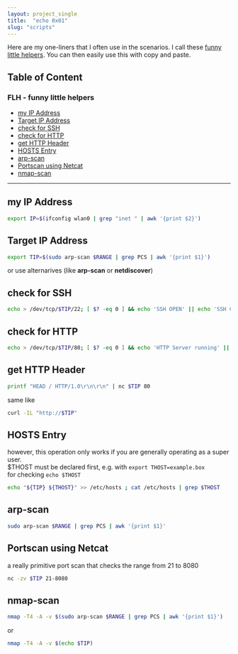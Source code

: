 ```yaml
---
layout: project_single
title:  "echo 0x01"
slug: "scripts"
---
```


Here are my one-liners that I often use in the scenarios. I call these [funny little helpers](https://github.com/AntiSecTech/AntiSecTech.github.io/blob/main/_project/scripts.md). You can then easily use this with copy and paste.

## Table of Content
### FLH - funny little helpers
- [my IP Address](#my-IP-Address)
- [Target IP Address](#Target-IP-Address)
- [check for SSH](#check-for-SSH)
- [check for HTTP](#check-for-HTTP)
- [get HTTP Header](#get-HTTP-Header)
- [HOSTS Entry](#HOSTS-Entry)
- [arp-scan](#arp-scan)
- [Portscan using Netcat](#Portscan-using-Netcat)
- [nmap-scan](#nmap-scan)

---

## my IP Address
```sh
export IP=$(ifconfig wlan0 | grep "inet " | awk '{print $2}')
```

## Target IP Address
```sh
export TIP=$(sudo arp-scan $RANGE | grep PCS | awk '{print $1}')
```
or use alternarives (like **arp-scan** or **netdiscover**)

## check for SSH
```sh
echo > /dev/tcp/$TIP/22; [ $? -eq 0 ] && echo 'SSH OPEN' || echo 'SSH CLOSED'
```

## check for HTTP
```sh
echo > /dev/tcp/$TIP/80; [ $? -eq 0 ] && echo 'HTTP Server running' || echo 'HTTP Server not running'
```

## get HTTP Header
```sh
printf "HEAD / HTTP/1.0\r\n\r\n" | nc $TIP 80
```
same like
```sh
curl -IL "http://$TIP"
```

## HOSTS Entry
however, this operation only works if you are generally operating as a super user.<br>
$THOST must be declared first, e.g. with ```export THOST=example.box```<br>
for checking ```echo $THOST```<br>
```sh
echo "${TIP} ${THOST}" >> /etc/hosts ; cat /etc/hosts | grep $THOST
```

## arp-scan
```sh
sudo arp-scan $RANGE | grep PCS | awk '{print $1}'
```

## Portscan using Netcat
a really primitive port scan that checks the range from 21 to 8080
```sh
nc -zv $TIP 21-8080
```

## nmap-scan
```sh
nmap -T4 -A -v $(sudo arp-scan $RANGE | grep PCS | awk '{print $1}')
```
or
```sh
nmap -T4 -A -v $(echo $TIP)
```

